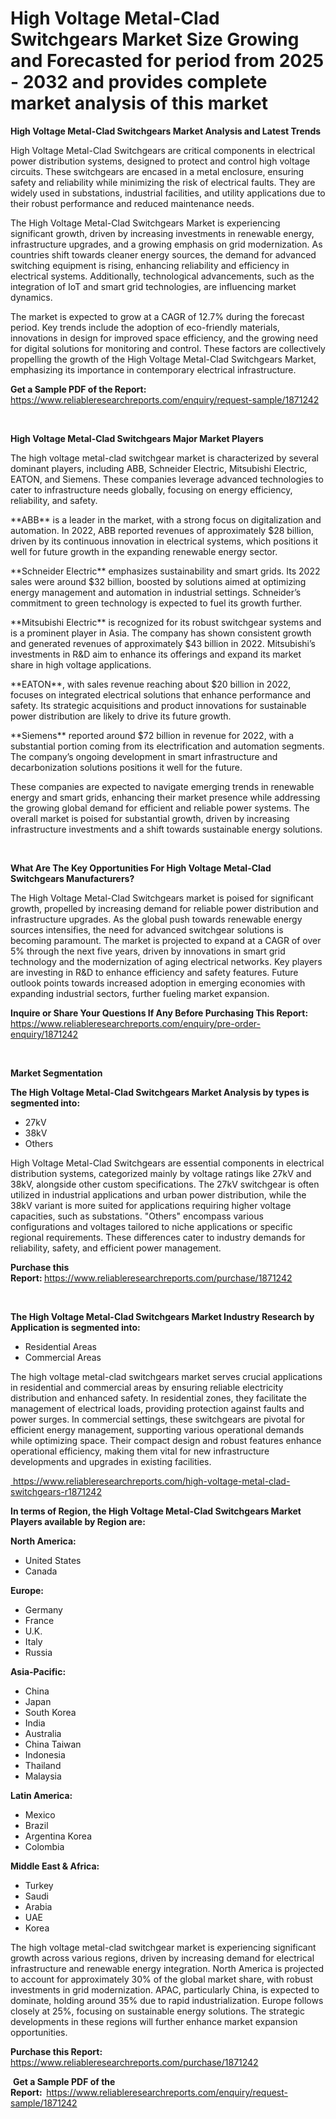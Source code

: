 <p><h1>High Voltage Metal-Clad Switchgears Market Size Growing and Forecasted for period from 2025 - 2032 and provides complete market analysis of this market</h1></p><p><strong>High Voltage Metal-Clad Switchgears Market Analysis and Latest Trends</strong></p>
<p><p>High Voltage Metal-Clad Switchgears are critical components in electrical power distribution systems, designed to protect and control high voltage circuits. These switchgears are encased in a metal enclosure, ensuring safety and reliability while minimizing the risk of electrical faults. They are widely used in substations, industrial facilities, and utility applications due to their robust performance and reduced maintenance needs.</p><p>The High Voltage Metal-Clad Switchgears Market is experiencing significant growth, driven by increasing investments in renewable energy, infrastructure upgrades, and a growing emphasis on grid modernization. As countries shift towards cleaner energy sources, the demand for advanced switching equipment is rising, enhancing reliability and efficiency in electrical systems. Additionally, technological advancements, such as the integration of IoT and smart grid technologies, are influencing market dynamics.</p><p>The market is expected to grow at a CAGR of 12.7% during the forecast period. Key trends include the adoption of eco-friendly materials, innovations in design for improved space efficiency, and the growing need for digital solutions for monitoring and control. These factors are collectively propelling the growth of the High Voltage Metal-Clad Switchgears Market, emphasizing its importance in contemporary electrical infrastructure.</p></p>
<p><strong>Get a Sample PDF of the Report:&nbsp;</strong> <a href="https://www.reliableresearchreports.com/enquiry/request-sample/1871242?utm_campaign=2853&utm_medium=2&utm_source=Github&utm_content=ia&utm_term=16042025&utm_id=high-voltage-metal-clad-switchgears">https://www.reliableresearchreports.com/enquiry/request-sample/1871242</a></p>
<p>&nbsp;</p>
<p><strong>High Voltage Metal-Clad Switchgears Major Market Players</strong></p>
<p><p>The high voltage metal-clad switchgear market is characterized by several dominant players, including ABB, Schneider Electric, Mitsubishi Electric, EATON, and Siemens. These companies leverage advanced technologies to cater to infrastructure needs globally, focusing on energy efficiency, reliability, and safety.</p><p>**ABB** is a leader in the market, with a strong focus on digitalization and automation. In 2022, ABB reported revenues of approximately $28 billion, driven by its continuous innovation in electrical systems, which positions it well for future growth in the expanding renewable energy sector.</p><p>**Schneider Electric** emphasizes sustainability and smart grids. Its 2022 sales were around $32 billion, boosted by solutions aimed at optimizing energy management and automation in industrial settings. Schneider’s commitment to green technology is expected to fuel its growth further.</p><p>**Mitsubishi Electric** is recognized for its robust switchgear systems and is a prominent player in Asia. The company has shown consistent growth and generated revenues of approximately $43 billion in 2022. Mitsubishi’s investments in R&D aim to enhance its offerings and expand its market share in high voltage applications.</p><p>**EATON**, with sales revenue reaching about $20 billion in 2022, focuses on integrated electrical solutions that enhance performance and safety. Its strategic acquisitions and product innovations for sustainable power distribution are likely to drive its future growth.</p><p>**Siemens** reported around $72 billion in revenue for 2022, with a substantial portion coming from its electrification and automation segments. The company’s ongoing development in smart infrastructure and decarbonization solutions positions it well for the future.</p><p>These companies are expected to navigate emerging trends in renewable energy and smart grids, enhancing their market presence while addressing the growing global demand for efficient and reliable power systems. The overall market is poised for substantial growth, driven by increasing infrastructure investments and a shift towards sustainable energy solutions.</p></p>
<p>&nbsp;</p>
<p><strong>What Are The Key Opportunities For High Voltage Metal-Clad Switchgears Manufacturers?</strong></p>
<p><p>The High Voltage Metal-Clad Switchgears market is poised for significant growth, propelled by increasing demand for reliable power distribution and infrastructure upgrades. As the global push towards renewable energy sources intensifies, the need for advanced switchgear solutions is becoming paramount. The market is projected to expand at a CAGR of over 5% through the next five years, driven by innovations in smart grid technology and the modernization of aging electrical networks. Key players are investing in R&D to enhance efficiency and safety features. Future outlook points towards increased adoption in emerging economies with expanding industrial sectors, further fueling market expansion.</p></p>
<p><strong>Inquire or Share Your Questions If Any Before Purchasing This Report:</strong> <a href="https://www.reliableresearchreports.com/enquiry/pre-order-enquiry/1871242?utm_campaign=2853&utm_medium=2&utm_source=Github&utm_content=ia&utm_term=16042025&utm_id=high-voltage-metal-clad-switchgears">https://www.reliableresearchreports.com/enquiry/pre-order-enquiry/1871242</a></p>
<p>&nbsp;</p>
<p><strong>Market Segmentation</strong></p>
<p><strong>The High Voltage Metal-Clad Switchgears Market Analysis by types is segmented into:</strong></p>
<p><ul><li>27kV</li><li>38kV</li><li>Others</li></ul></p>
<p><p>High Voltage Metal-Clad Switchgears are essential components in electrical distribution systems, categorized mainly by voltage ratings like 27kV and 38kV, alongside other custom specifications. The 27kV switchgear is often utilized in industrial applications and urban power distribution, while the 38kV variant is more suited for applications requiring higher voltage capacities, such as substations. "Others" encompass various configurations and voltages tailored to niche applications or specific regional requirements. These differences cater to industry demands for reliability, safety, and efficient power management.</p></p>
<p><strong>Purchase this Report:&nbsp;</strong><a href="https://www.reliableresearchreports.com/purchase/1871242?utm_campaign=2853&utm_medium=2&utm_source=Github&utm_content=ia&utm_term=16042025&utm_id=high-voltage-metal-clad-switchgears">https://www.reliableresearchreports.com/purchase/1871242</a></p>
<p>&nbsp;</p>
<p><strong>The High Voltage Metal-Clad Switchgears Market Industry Research by Application is segmented into:</strong></p>
<p><ul><li>Residential Areas</li><li>Commercial Areas</li></ul></p>
<p><p>The high voltage metal-clad switchgears market serves crucial applications in residential and commercial areas by ensuring reliable electricity distribution and enhanced safety. In residential zones, they facilitate the management of electrical loads, providing protection against faults and power surges. In commercial settings, these switchgears are pivotal for efficient energy management, supporting various operational demands while optimizing space. Their compact design and robust features enhance operational efficiency, making them vital for new infrastructure developments and upgrades in existing facilities.</p></p>
<p><a href="https://www.reliableresearchreports.com/high-voltage-metal-clad-switchgears-r1871242?utm_campaign=2853&utm_medium=2&utm_source=Github&utm_content=ia&utm_term=16042025&utm_id=high-voltage-metal-clad-switchgears">&nbsp;https://www.reliableresearchreports.com/high-voltage-metal-clad-switchgears-r1871242</a></p>
<p><strong>In terms of Region, the High Voltage Metal-Clad Switchgears Market Players available by Region are:</strong></p>
<p>
    <p> <strong> North America: </strong>
        <ul>
            <li>United States</li>
            <li>Canada</li>
        </ul>
        </p> 
    <p> <strong> Europe: </strong>
        <ul>
            <li>Germany</li>
            <li>France</li>
            <li>U.K.</li>
            <li>Italy</li>
            <li>Russia</li>
        </ul>
        </p> 
    <p> <strong> Asia-Pacific: </strong>
        <ul>
            <li>China</li>
            <li>Japan</li>
            <li>South Korea</li>
            <li>India</li>
            <li>Australia</li>
            <li>China Taiwan</li>
            <li>Indonesia</li>
            <li>Thailand</li>
            <li>Malaysia</li>
        </ul>
        </p> 
    <p> <strong> Latin America: </strong>
        <ul>
            <li>Mexico</li>
            <li>Brazil</li>
            <li>Argentina Korea</li>
            <li>Colombia</li>
        </ul>
        </p> 
    <p> <strong> Middle East & Africa: </strong>
        <ul>
            <li>Turkey</li>
            <li>Saudi</li>
            <li>Arabia</li>
            <li>UAE</li>
            <li>Korea</li>
        </ul>
    </p>
    </p>
<p><p>The high voltage metal-clad switchgear market is experiencing significant growth across various regions, driven by increasing demand for electrical infrastructure and renewable energy integration. North America is projected to account for approximately 30% of the global market share, with robust investments in grid modernization. APAC, particularly China, is expected to dominate, holding around 35% due to rapid industrialization. Europe follows closely at 25%, focusing on sustainable energy solutions. The strategic developments in these regions will further enhance market expansion opportunities.</p></p>
<p><strong>Purchase this Report: </strong><a href="https://www.reliableresearchreports.com/purchase/1871242?utm_campaign=2853&utm_medium=2&utm_source=Github&utm_content=ia&utm_term=16042025&utm_id=high-voltage-metal-clad-switchgears">https://www.reliableresearchreports.com/purchase/1871242</a></p>
<p>&nbsp;<strong>Get a Sample PDF of the Report:&nbsp;&nbsp;</strong><a href="https://www.reliableresearchreports.com/enquiry/request-sample/1871242?utm_campaign=2853&utm_medium=2&utm_source=Github&utm_content=ia&utm_term=16042025&utm_id=high-voltage-metal-clad-switchgears">https://www.reliableresearchreports.com/enquiry/request-sample/1871242</a></p>
<p><strong></strong></p>
<p><p></p><p></p><p></p></p>